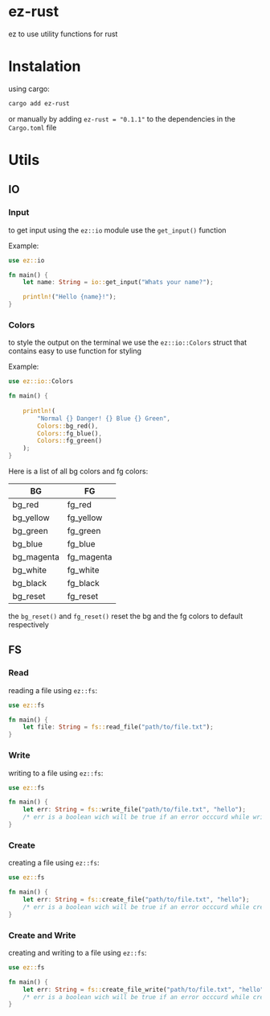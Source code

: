 # ez-rust
ez to use utility functions for rust


# Instalation
using cargo:
```bash
cargo add ez-rust
```
or manually by adding `ez-rust = "0.1.1"` to the dependencies in the `Cargo.toml` file

# Utils
## IO
### Input
to get input using the `ez::io` module use the `get_input()` function

Example:
```rust
use ez::io

fn main() {
    let name: String = io::get_input("Whats your name?");   

    println!("Hello {name}!");
}
```
### Colors
to style the output on the terminal we use the `ez::io::Colors` struct that contains easy to use function for styling

Example:
```rust
use ez::io::Colors

fn main() {
    
    println!(
        "Normal {} Danger! {} Blue {} Green",
        Colors::bg_red(),
        Colors::fg_blue(),
        Colors::fg_green()
    );
}
```

Here is a list of all bg colors and fg colors:

| BG  | FG |
| --- | --- |
| bg_red | fg_red | 
| bg_yellow | fg_yellow |
| bg_green |  fg_green | 
| bg_blue | fg_blue |
| bg_magenta | fg_magenta | 
| bg_white | fg_white |
| bg_black | fg_black | 
| bg_reset | fg_reset |
the `bg_reset()` and `fg_reset()` reset the bg and the fg colors to default respectively
## FS
### Read
reading a file using `ez::fs`:
```rust
use ez::fs

fn main() {
    let file: String = fs::read_file("path/to/file.txt");
}
```

### Write
writing to a file using `ez::fs`:
```rust
use ez::fs

fn main() {
    let err: String = fs::write_file("path/to/file.txt", "hello");
    /* err is a boolean wich will be true if an error occcurd while writing to the file */
}
```
### Create
creating a file using `ez::fs`:
```rust
use ez::fs

fn main() {
    let err: String = fs::create_file("path/to/file.txt", "hello");
    /* err is a boolean wich will be true if an error occcurd while creating to the file */
}
```
### Create and Write
creating and writing to a file using `ez::fs`:
```rust
use ez::fs

fn main() {
    let err: String = fs::create_file_write("path/to/file.txt", "hello");
    /* err is a boolean wich will be true if an error occcurd while creating or writing to the file */
}
```